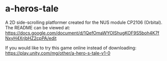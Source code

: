# a-heros-tale

A 2D side-scrolling platformer created for the NUS module CP2106 (Orbital).
The README can be viewed at: https://docs.google.com/document/d/1QefOmaWYOIShugKOF9S5boh4K7fNxyH4XrjbHZ2cpPA/edit

If you would like to try this game online instead of downloading:
https://play.unity.com/mg/other/a-hero-s-tale-v1-0
